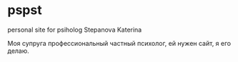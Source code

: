 # pspst
personal site for psiholog Stepanova Katerina

Моя супруга профессиональный частный психолог, ей нужен сайт, я его делаю.
